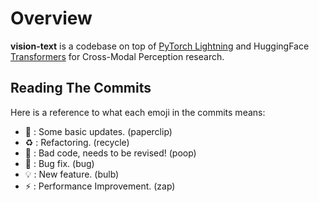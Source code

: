 # Overview

**vision-text** is a codebase on top of [PyTorch Lightning](https://www.pytorchlightning.ai/) and HuggingFace [Transformers](https://huggingface.co/) for Cross-Modal Perception research.

## Reading The Commits
Here is a reference to what each emoji in the commits means:

* 📎 : Some basic updates. (paperclip)
* ♻️ : Refactoring. (recycle)
* 💩 : Bad code, needs to be revised! (poop)
* 🐛 : Bug fix. (bug)
* 💡 : New feature. (bulb)
* ⚡ : Performance Improvement. (zap)
